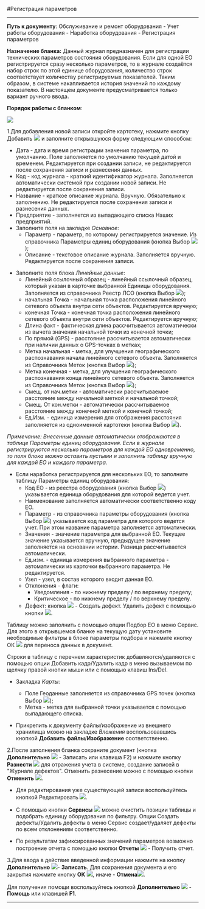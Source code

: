 ﻿#Регистрация параметров

----------
**Путь к документу**: Обслуживание и ремонт оборудования - Учет работы оборудования - Наработка оборудования  - Регистрация параметров

**Назначение бланка:** Данный журнал предназначен для регистрации технических параметров состояния оборудования. Если для одной ЕО регистрируется сразу несколько параметров, то в журнале создаётся набор строк по этой единице оборудования, количество строк соответствует количеству регистрируемых показателей. Таким образом, в системе накапливается история значений по каждому показателю. В настоящем документе предусматривается только вариант ручного ввода.

**Порядок работы с бланком**:

![](topic:.Repair.AddFiles.Screenshot_11733.jpg)

1.Для добавления новой записи откройте картотеку, нажмите кнопку Добавить  ![](topic:Repair.Repair.AddFiles.Btn_Add.png) и заполните открывшуюся форму следующим способом:

- Дата - дата и время регистрации значения параметра, по умолчанию. Поле заполняется по умолчанию текущей датой и временем. Редактируется при создании записи, не редактируется после сохранения записи и разнесения данных.
- Код - код журнала - краткий идентификатор журнала. Заполняется автоматически системой при создании новой записи. Не редактируется после сохранения записи.
- Название - краткое описание журнала. Вручную. Обязательно к заполнению. Не редактируется после сохранения записи и разнесения данных.
- Предприятие - заполняется из выпадающего списка Наших предприятий.
- Заполните поля  на закладке *Основное*:
    - Параметр - параметр, по которому регистрируется значение. Из справочника Параметры единиц оборудования (кнопка Выбор ![](topic:Repair.Repair.AddFiles.Btn_select.png));
    - Описание - текстовое описание журнала. Заполняется вручную. Редактируется после сохранения записи.
*  Заполните поля  блока *Линейные данные*:
    * Линейный ссылочный образец - линейный ссылочный образец, который указан в карточке выбранной Единицы оборудования.  Заполняется из справочника Реестр ЛСО (кнопка Выбор ![](topic:Com.AddFiles.Buttons.Btn_select.png));
    * начальная Точка  - начальная точка расположения линейного сетевого объекта внутри сети объектов. Редактируется вручную;
    * конечная Точка  - конечная точка расположения линейного сетевого объекта внутри сети объектов. Редактируется вручную;
    * Длина факт - фактическая длина рассчитывается автоматически из вычета значения начальной точки из конечной точки;
    * По прямой (GPS) - расстояние рассчитывается автоматически при наличии данных о GPS-точках в метках;
    * Метка начальная - метка, для улучшения географического распознавания начала линейного сетевого объекта. Заполняется из Справочника Меток (кнопка Выбор ![](topic:Com.AddFiles.Buttons.Btn_select.png));
    * Метка конечная  - метка, для улучшения географического распознавания конца линейного сетевого объекта. Заполняется из Справочника Меток (кнопка Выбор ![](topic:Com.AddFiles.Buttons.Btn_select.png));
    * Смещ. от нач.метки - автоматически рассчитываемое расстояние между начальной меткой и начальной точкой;
    * Смещ. От кон.метки - автоматически рассчитываемое расстояние между конечной меткой и конечной точкой;
    * Ед.Изм.  - единица измерения для отображения расстояния заполняется из одноименной картотеки (кнопка Выбор ![](topic:Com.AddFiles.Buttons.Btn_select.png)).



*Примечание: Внесенные данные автоматически отображаются в таблице Параметры единиц оборудования. Если в журнале регистрируются несколько параметров для каждой ЕО одновременно, то поля блока можно оставить пустыми и заполнить таблицу вручную для каждой ЕО и каждого параметра.*

- Если наработка регистрируется для нескольких ЕО, то заполните таблицу Параметры единиц оборудования:
    - Код ЕО - из реестра оборудования (кнопка Выбор ![](topic:Repair.Repair.AddFiles.Btn_select.png)) указывается единица оборудования для которой ведется учет. 
    - Наименование заполняется автоматически соответственно коду ЕО.
    - Параметр - из справочника параметры оборудования (кнопка Выбор ![](topic:Repair.Repair.AddFiles.Btn_select.png)) указывается код параметра для которого ведется учет. При этом название параметра заполняется автоматически.
    - Значения - значение параметра для выбранной ЕО. Текущее значение указывается вручную, предыдущее значение заполняется на основании истории. Разница рассчитывается автоматически.
    - Ед.изм.  - единица измерения выбранного параметра - автоматически из карточки выбранного параметра. Не редактируется.
    - Узел - узел, в состав которого входит данная ЕО.
    - Отклонения - флаги:
        - Уведомления - по нижнему пределу / по верхнему пределу;
        - Критическое - по нижнему пределу / по верхнему пределу.
    - Дефект: кнопка ![](topic:Com.AddFiles.Buttons.Btn_Add_mini.png) - Создать дефект. Удалить дефект с помощью кнопки ![](topic:Com.AddFiles.Buttons.Btn_Del_tab.png).

Таблицу можно заполнить с помощью опции Подбор ЕО в меню Сервис. Для этого в открывшемся бланке на текущую дату установите необходимые фильтры в блоке параметры подбора и нажмите кнопку  ОК   ![](topic:Repair.Repair.AddFiles.Btn_Post.png)  для переноса данных в документ.

Строки в таблицу с перечнем характеристик добавляются/удаляются с помощью опции Добавить кадр/Удалить кадр в меню вызываемом по щелчку правой кнопки мыши или с помощью клавиш Ins/Del.


* Закладка *Карты*:
    * Поле Геоданные заполняется из справочника GPS точек (кнопка Выбор ![](topic:Com.AddFiles.Buttons.Btn_select.png));
    * Метка - метка для выбранной точки указывается с помощью выпадающего списка.




* Прикрепить к документу файлы/изображение из внешнего хранилища можно на закладке *Вложения* воспользовавшись кнопкой **Добавить файлы**/**Изображение** соответственно.

2.После заполнения бланка сохраните документ (кнопка **Дополнительно** ![](topic:Com.AddFiles.Buttons.Btn_OK.png) - Записать  или клавиша F2) и нажмите кнопку **Разнести**  ![](topic:Repair.Repair.AddFiles.Btn_Razntsti.png) для отражения учета в системе, создание записей  в "Журнале дефектов". Отменить разнесение можно с помощью кнопки **Отменить** ![](topic:Repair.Repair.AddFiles.Btn_Otmena.png).

- Для редактирования уже существующей записи воспользуйтесь кнопкой Редактировать   ![](topic:Repair.Repair.AddFiles.Btn_Edit.png).  

- С помощью кнопки **Сервисы**  ![](topic:Repair.Repair.AddFiles.Btn_Services.png) можно очистить позиции таблицы и подобрать единицу оборудования по фильтру. Опции Создать дефекты/Удалить дефекты  в меню Сервис создает/удаляет дефекты по всем отклонениям соответственно.

* По результатам зафиксированных значений параметров возможно построение отчета с помощью кнопки **Отчеты** ![](topic:Com.AddFiles.Btn_Report.png) - Получить отчет.

3.Для ввода в действие введенной информации нажмите на кнопку **Дополнительно** ![](topic:Repair.Repair.AddFiles.Btn_OK.png)- **Записать**.
Для сохранения документа и его закрытия нажмите кнопку **ОК**
 ![](topic:Repair.Repair.AddFiles.Btn_Post.png), иначе  -  **Отмена**![](topic:Com.AddFiles.BtnCloseCancel.png). 
 
Для получения помощи воспользуйтесь кнопкой **Дополнительно** ![](topic:Com.AddFiles.Buttons.Btn_OK.png) - **Помощь** или клавишей **F1**.

---------